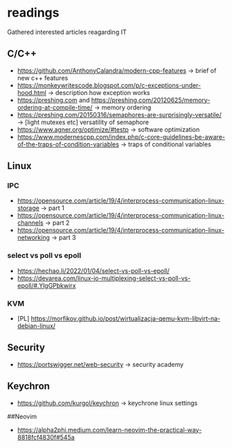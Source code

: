# readings
Gathered interested articles reagarding IT

## C/C++
* https://github.com/AnthonyCalandra/modern-cpp-features -> brief of new c++ features
* https://monkeywritescode.blogspot.com/p/c-exceptions-under-hood.html -> description how exception works
* https://preshing.com and https://preshing.com/20120625/memory-ordering-at-compile-time/ -> memory ordering
* https://preshing.com/20150316/semaphores-are-surprisingly-versatile/ -> [light mutexes etc] versatility of semaphore
* https://www.agner.org/optimize/#testp -> software optimization
* https://www.modernescpp.com/index.php/c-core-guidelines-be-aware-of-the-traps-of-condition-variables -> traps of conditional variables

## Linux
### IPC
* https://opensource.com/article/19/4/interprocess-communication-linux-storage -> part 1
* https://opensource.com/article/19/4/interprocess-communication-linux-channels -> part 2
* https://opensource.com/article/19/4/interprocess-communication-linux-networking -> part 3

### select vs poll vs epoll
* https://hechao.li/2022/01/04/select-vs-poll-vs-epoll/
* https://devarea.com/linux-io-multiplexing-select-vs-poll-vs-epoll/#.YlgGPbkwirx

### KVM
* [PL] https://morfikov.github.io/post/wirtualizacja-qemu-kvm-libvirt-na-debian-linux/

## Security
* https://portswigger.net/web-security -> security academy

## Keychron
* https://github.com/kurgol/keychron -> keychrone linux settings

##Neovim
* https://alpha2phi.medium.com/learn-neovim-the-practical-way-8818fcf4830f#545a
